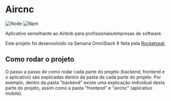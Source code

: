 # Aircnc

![Node](https://img.shields.io/badge/node-10.16.3-green) ![Npm](https://img.shields.io/badge/nvm-6.9.0-green)

Aplicativo semelhante ao Airbnb para profissionais/empresas de software.

Este projeto foi desenvolvido na Semana OmniStack 9 feita pela [Rocketseat](https://rocketseat.com.br/).


## Como rodar o projeto

O passo a passo de como rodar cada parte do projeto (backend, frontend e o aplicativo) são explicadas dentro da pasta de cada parte do projeto. Por exemplo, dentro da pasta "backend" existe uma explicação individual desta parte do projeto, assim como a pasta "frontend" e "aircnc" (aplicativo mobile).